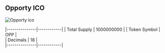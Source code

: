 ## Opporty ICO

![Opporty ico](https://opporty.com/assets/img/ico/opp.png)

|---------------|------------|
| Total Supply  | 1000000000 |
| Token Symbol  | OPP    |  
| Decimals      | 18      |   
|---------------|------------| 